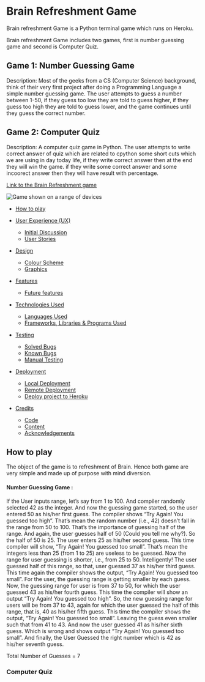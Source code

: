 # Brain Refreshment Game
Brain refreshment Game is a Python terminal game which runs on Heroku.

Brain refreshment Game includes two games, first is number guessing game and second is Computer Quiz.
## Game 1: Number Guessing Game
Description: Most of the geeks from a CS (Computer Science) background, think of their very first project after doing a Programming Language a simple number guessing game. The user attempts to guess a number between 1-50, if they guess too low they are told to guess 
higher, if they guess too high they are told to guess lower, and the game continues until they guess the correct number.
## Game 2: Computer Quiz
Description: A computer quiz game in Python. The user attempts to write correct answer of quiz which are related to cpython some short cuts which we are using in day today life, if they write correct answer then at the end they will win the game. if they write some correct answer and some incoorect answer then they will have result with percentage.

[Link to the Brain Refreshment game](https://brain-refreshment-game.herokuapp.com/)

![Game shown on a range of devices](docs/am_i_responsive.PNG)

* [How to play](#How-to-play)
* [User Experience (UX)](#User-Experience-(UX))
  * [Initial Discussion](#Initial-Discussion)
  * [User Stories](#User-Stories)

* [Design](#Design)
  * [Colour Scheme](#Colour-Scheme)
  * [Graphics](#Graphics)
  
* [Features](#Features)
  * [Future features](#Future-features)

* [Technologies Used](#Technologies-Used)
  * [Languages Used](#Languages-Used)
  * [Frameworks, Libraries & Programs Used](#Frameworks,-Libraries-&-Programs-Used)

* [Testing](#Testing)
  * [Solved Bugs](#Solved-Bugs)
  * [Known Bugs](#Known-Bugs)
  * [Manual Testing](#Manual-Testing)

* [Deployment](#Deployment)
  * [Local Deployment](#Local-Deployment)
  * [Remote Deployment](#Remote-Deployment)
  * [Deploy project to Heroku](#Deploy-project-to-Heroku)
  
* [Credits](#Credits)
  * [Code](#Code)
  * [Content](#Content)
  * [Acknowledgements](#Acknowledgements)


## How to play

The object of the game is to refreshment of Brain. Hence both game are very simple and made up of purpose with mind diversion. 

#### Number Guessing Game :
If the User inputs range, let’s say from 1 to 100. And compiler randomly selected 42 as the integer. And now the guessing game started, so the user entered 50 as his/her first guess. The compiler shows “Try Again! You guessed too high”. That’s mean the random number (i.e., 42) doesn’t fall in the range from 50 to 100. That’s the importance of guessing half of the range. And again, the user guesses half of 50 (Could you tell me why?). So the half of 50 is 25. The user enters 25 as his/her second guess. This time compiler will show, “Try Again! You guessed too small”. That’s mean the integers less than 25 (from 1 to 25) are useless to be guessed. Now the range for user guessing is shorter, i.e., from 25 to 50. Intelligently! The user guessed half of this range, so that, user guessed 37 as his/her third guess.  This time again the compiler shows the output, “Try Again! You guessed too small”. For the user, the guessing range is getting smaller by each guess. Now, the guessing range for user is from 37 to 50, for which the user guessed 43 as his/her fourth guess. This time the compiler will show an output “Try Again! You guessed too high”. So, the new guessing range for users will be from 37 to 43, again for which the user guessed the half of this range, that is, 40 as his/her fifth guess.  This time the compiler shows the output, “Try Again! You guessed too small”. Leaving the guess even smaller such that from 41 to 43. And now the user guessed 41 as his/her sixth guess. Which is wrong and shows output “Try Again! You guessed too small”. And finally, the User Guessed the right number which is 42 as his/her seventh guess.

Total Number of Guesses = 7
### Computer Quiz
